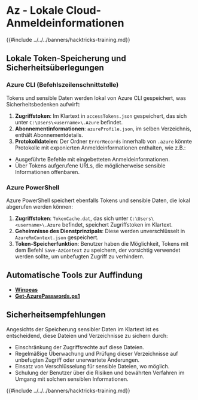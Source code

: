 # Az - Lokale Cloud-Anmeldeinformationen

{{#include ../../../banners/hacktricks-training.md}}

## Lokale Token-Speicherung und Sicherheitsüberlegungen

### Azure CLI (Befehlszeilenschnittstelle)

Tokens und sensible Daten werden lokal von Azure CLI gespeichert, was Sicherheitsbedenken aufwirft:

1. **Zugriffstoken**: Im Klartext in `accessTokens.json` gespeichert, das sich unter `C:\Users\<username>\.Azure` befindet.
2. **Abonnementinformationen**: `azureProfile.json`, im selben Verzeichnis, enthält Abonnementdetails.
3. **Protokolldateien**: Der Ordner `ErrorRecords` innerhalb von `.azure` könnte Protokolle mit exponierten Anmeldeinformationen enthalten, wie z.B.:
- Ausgeführte Befehle mit eingebetteten Anmeldeinformationen.
- Über Tokens aufgerufene URLs, die möglicherweise sensible Informationen offenbaren.

### Azure PowerShell

Azure PowerShell speichert ebenfalls Tokens und sensible Daten, die lokal abgerufen werden können:

1. **Zugriffstoken**: `TokenCache.dat`, das sich unter `C:\Users\<username>\.Azure` befindet, speichert Zugriffstoken im Klartext.
2. **Geheimnisse des Dienstprinzipals**: Diese werden unverschlüsselt in `AzureRmContext.json` gespeichert.
3. **Token-Speicherfunktion**: Benutzer haben die Möglichkeit, Tokens mit dem Befehl `Save-AzContext` zu speichern, der vorsichtig verwendet werden sollte, um unbefugten Zugriff zu verhindern.

## Automatische Tools zur Auffindung

- [**Winpeas**](https://github.com/carlospolop/PEASS-ng/tree/master/winPEAS/winPEASexe)
- [**Get-AzurePasswords.ps1**](https://github.com/NetSPI/MicroBurst/blob/master/AzureRM/Get-AzurePasswords.ps1)

## Sicherheitsempfehlungen

Angesichts der Speicherung sensibler Daten im Klartext ist es entscheidend, diese Dateien und Verzeichnisse zu sichern durch:

- Einschränkung der Zugriffsrechte auf diese Dateien.
- Regelmäßige Überwachung und Prüfung dieser Verzeichnisse auf unbefugten Zugriff oder unerwartete Änderungen.
- Einsatz von Verschlüsselung für sensible Dateien, wo möglich.
- Schulung der Benutzer über die Risiken und bewährten Verfahren im Umgang mit solchen sensiblen Informationen.

{{#include ../../../banners/hacktricks-training.md}}
